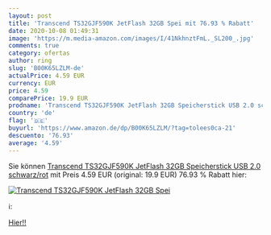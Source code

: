 ```yaml
---
layout: post
title: 'Transcend TS32GJF590K JetFlash 32GB Spei mit 76.93 % Rabatt'
date: 2020-10-08 01:49:31
image: 'https://m.media-amazon.com/images/I/41NkhnztFmL._SL200_.jpg'
comments: true
category: ofertas
author: ring
slug: 'B00K65LZLM-de'
actualPrice: 4.59 EUR
currency: EUR
price: 4.59
comparePrice: 19.9 EUR
prodname: 'Transcend TS32GJF590K JetFlash 32GB Speicherstick USB 2.0 schwarz/rot'
country: 'de'
flag: '🇩🇪'
buyurl: 'https://www.amazon.de/dp/B00K65LZLM/?tag=tolees0ca-21'
descuento: '76.93'
average: '4.59'
---
```


Sie können [Transcend TS32GJF590K JetFlash 32GB Speicherstick USB 2.0 schwarz/rot](https://www.amazon.de/dp/B00K65LZLM/?tag=tolees0ca-21) mit Preis 4.59 EUR (original: 19.9 EUR) 76.93 % Rabatt hier:

[![Transcend TS32GJF590K JetFlash 32GB Spei](https://m.media-amazon.com/images/I/41NkhnztFmL._SL200_.jpg)](https://www.amazon.de/dp/B00K65LZLM/?tag=tolees0ca-21)

ℹ️:


[Hier!!](https://www.amazon.de/dp/B00K65LZLM/?tag=tolees0ca-21)
